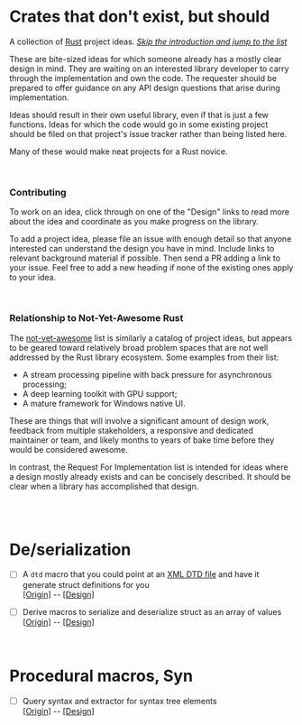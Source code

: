 Crates that don't exist, but should
===================================

A collection of [Rust] project ideas.
[*Skip the introduction and jump to the list*](#the-list)

These are bite-sized ideas for which someone already has a mostly clear design
in mind. They are waiting on an interested library developer to carry through
the implementation and own the code. The requester should be prepared to offer
guidance on any API design questions that arise during implementation.

Ideas should result in their own useful library, even if that is just a few
functions. Ideas for which the code would go in some existing project should be
filed on that project's issue tracker rather than being listed here.

Many of these would make neat projects for a Rust novice.

[Rust]: https://www.rust-lang.org/

<br>

### Contributing

To work on an idea, click through on one of the "Design" links to read more
about the idea and coordinate as you make progress on the library.

To add a project idea, please file an issue with enough detail so that anyone
interested can understand the design you have in mind. Include links to relevant
background material if possible. Then send a PR adding a link to your issue.
Feel free to add a new heading if none of the existing ones apply to your idea.

<br>

### Relationship to Not-Yet-Awesome Rust

The [not-yet-awesome] list is similarly a catalog of project ideas, but appears
to be geared toward relatively broad problem spaces that are not well addressed
by the Rust library ecosystem. Some examples from their list:

- A stream processing pipeline with back pressure for asynchronous processing;
- A deep learning toolkit with GPU support;
- A mature framework for Windows native UI.

These are things that will involve a significant amount of design work, feedback
from multiple stakeholders, a responsive and dedicated maintainer or team, and
likely months to years of bake time before they would be considered awesome.

In contrast, the Request For Implementation list is intended for ideas where a
design mostly already exists and can be concisely described. It should be clear
when a library has accomplished that design.

[not-yet-awesome]: https://github.com/not-yet-awesome-rust/not-yet-awesome-rust

<br><br>

<a name="the-list"></a>

# De/serialization

- [ ] A `dtd` macro that you could point at an [XML DTD file] and have it
  generate struct definitions for you<br>
  [\[Origin\]][dtd-origin] -- [\[Design\]][dtd-design]

[XML DTD file]: https://en.wikipedia.org/wiki/Document_type_definition
[dtd-origin]: https://twitter.com/chriskrycho/status/1085537088647249920
[dtd-design]: https://github.com/dtolnay/request-for-implementation/issues/2

- [ ] Derive macros to serialize and deserialize struct as an array of
  values<br>
  [\[Origin\]][serde-tuple-origin] -- [\[Design\]][serde-tuple-design]

[serde-tuple-origin]: https://github.com/serde-rs/serde/issues/637
[serde-tuple-design]: https://github.com/dtolnay/request-for-implementation/issues/3

<br>

# Procedural macros, Syn

- [ ] Query syntax and extractor for syntax tree elements<br>
  [\[Origin\]][rustq-origin] -- [\[Design\]][rustq-design]

[rustq-origin]: https://github.com/dtolnay/cargo-expand/issues/8
[rustq-design]: https://github.com/dtolnay/request-for-implementation/issues/1
